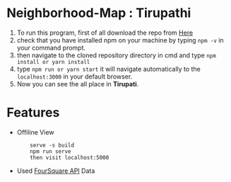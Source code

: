 # Neighborhood-Map : Tirupathi

1. To run this program, first of all download the repo from [Here](https://github.com/Sbabureddy/fend-project-neighborhood-map/)
1. check that you have installed npm on your machine by typing `npm -v` in your command prompt.
1. then navigate to the cloned repository directory in cmd and type `npm install or yarn install`
1. type `npm run or yarn start` it will navigate automatically to the `localhost:3000` in your default browser.
1. Now you can see the all place in **Tirupati**.

# Features

- Offiline View
  ```
      serve -s build
      npm run serve
      then visit localhost:5000
  ```
- Used [FourSquare API](https://developer.foursquare.com/docs/api/venues/details) Data
